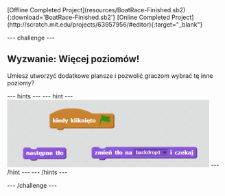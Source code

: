 <div class="p-hero-buttons">
  [Offline Completed Project](resources/BoatRace-Finished.sb2){:download='BoatRace-Finished.sb2'}
  [Online Completed Project](http://scratch.mit.edu/projects/63957956/#editor){:target="_blank"}
</div>

\--- challenge \---

## Wyzwanie: Więcej poziomów!

Umiesz utworzyć dodatkowe plansze i pozwolić graczom wybrać tę inne poziomy?

\--- hints \--- \--- hint \--- ![screenshot](images/boat-levels-blocks.png) \--- /hint \--- \--- /hints \---

\--- /challenge \---
